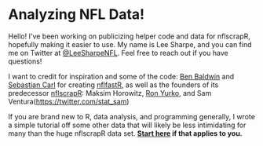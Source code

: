 # Analyzing NFL Data!

Hello! I've been working on publicizing helper code and data for nflscrapR, hopefully making it easier to use. My name is Lee Sharpe, and you can find me on Twitter at [@LeeSharpeNFL](https://twitter.com/LeeSharpeNFL). Feel free to reach out if you have questions!

I want to credit for inspiration and some of the code: [Ben Baldwin](https://twitter.com/benbbaldwin) and [Sebastian Carl](https://twitter.com/mrcaseb) for creating [nflfastR](https://github.com/mrcaseb/nflfastR), as well as the founders of its predecessor [nflscrapR](https://github.com/maksimhorowitz/nflscrapR): Maksim Horowitz, [Ron Yurko](https://twitter.com/Stat_Ron), and Sam Ventura(https://twitter.com/stat_sam)

If you are brand new to R, data analysis, and programming generally, I wrote a simple tutorial off some other data that will likely be less intimidating for many than the huge nflscrapR data set. **[Start here](https://github.com/leesharpe/nfldata/blob/master/RSTUDIO-INTRO.md) if that applies to you.**

